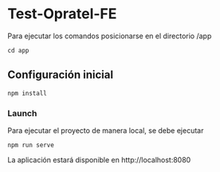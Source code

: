 # Test-Opratel-FE

Para ejecutar los comandos posicionarse en el directorio /app

```
cd app
```

## Configuración inicial
```
npm install
```

### Launch

Para ejecutar el proyecto de manera local, se debe ejecutar

```
npm run serve
```

La aplicación estará disponible en http://localhost:8080

